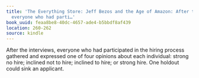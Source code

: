 ```yaml
---
title: 'The Everything Store: Jeff Bezos and the Age of Amazon: After the interviews,
  everyone who had parti…'
book_uuid: feaa8be8-40dc-4657-ade4-b5bbdf8af439
location: 260-262
source: kindle
---
```


After the interviews, everyone who had participated in the hiring process gathered and expressed one of four opinions about each individual: strong no hire; inclined not to hire; inclined to hire; or strong hire. One holdout could sink an applicant.